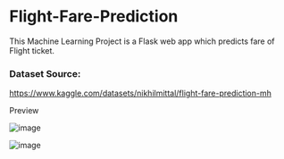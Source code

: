 # Flight-Fare-Prediction

This Machine Learning Project is a Flask web app which predicts fare of Flight ticket.

### Dataset Source:
https://www.kaggle.com/datasets/nikhilmittal/flight-fare-prediction-mh


Preview

![image](https://github.com/shubhranshu-mishra/Flight-Fare-Prediction/assets/115694651/76d7ab5b-ba5c-401a-874b-e339013a3d7e)


![image](https://github.com/shubhranshu-mishra/Flight-Fare-Prediction/assets/115694651/1f3b5969-3878-4411-8ef6-985a0155865f)


